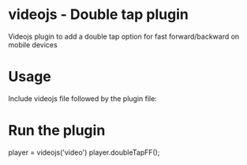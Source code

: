 # videojs - Double tap plugin
Videojs plugin to add a double tap option for fast forward/backward on mobile devices
# Usage
Include videojs file followed by the plugin file:
  <script src="https://vjs.zencdn.net/7.10.2/video.min.js"></script>
  <script src="videojs.doubletapff.js"></script>
# Run the plugin
player = videojs('video')
player.doubleTapFF();
